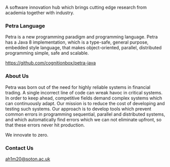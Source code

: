 A software innovation hub which brings cutting edge research from academia together with industry.

### Petra Language ###

Petra is a new programming paradigm and programming language. Petra has a Java 8 implementation, which is a type-safe, general purpose, embedded style language, that makes object-oriented, parallel, distributed programming simple, safe and scalable.

https://github.com/cognitionbox/petra-java

### About Us ###

Petra was born out of the need for highly reliable systems in financial trading. A single incorrect line of code can wreak havoc in critical systems. In order to keep ahead, competitive fields demand complex systems which can continuously adapt. Our mission is to reduce the cost of developing and testing such systems. Our approach is to develop tools which prevent common errors in programming sequential, parallel and distributed systems, and which automatically find errors which we can not eliminate upfront, so that these errors never hit production.

We innovate to zero.

### Contact Us ###

ah1m20@soton.ac.uk
